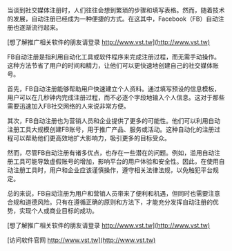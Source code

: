 当谈到社交媒体注册时，人们往往会想到繁琐的步骤和填写表格。然而，随着技术的发展，自动注册已经成为一种便捷的方式。在这其中，Facebook（FB）自动注册也逐渐流行起来。

[想了解推广相关软件的朋友请登录 http://www.vst.tw](http://www.vst.tw)

FB自动注册是指利用自动化工具或软件程序来完成注册过程，而无需手动操作。这种方法节省了用户的时间和精力，让他们可以更快速地创建自己的社交媒体账号。

首先，FB自动注册能够帮助用户快速建立个人资料。通过填写预设的信息模板，用户可以在几秒钟内完成注册过程，而不必逐个字段地输入个人信息。这对于那些需要迅速加入FB社交网络的人来说非常方便。

其次，FB自动注册也为营销人员和企业提供了更多的可能性。他们可以利用自动注册工具大规模创建FB账号，用于推广产品、服务或活动。这种自动化的注册过程可以帮助他们更高效地扩大影响力，吸引更多的目标受众。

然而，尽管FB自动注册有诸多优点，也存在一些潜在的问题。例如，滥用自动注册工具可能导致虚假账号的增加，影响平台的用户体验和安全性。因此，在使用自动注册工具时，用户和企业应该谨慎操作，遵守相关法律法规，以免触犯平台规定。

总的来说，FB自动注册为用户和营销人员带来了便利和机遇，但同时也需要注意合规和道德风险。只有在遵循正确的原则和方法下，才能充分发挥自动注册的优势，实现个人或商业目标的成功。

[想了解推广相关软件的朋友请登录 http://www.vst.tw](http://www.vst.tw)


[访问软件官网 http://www.vst.tw](http://www.vst.tw)
